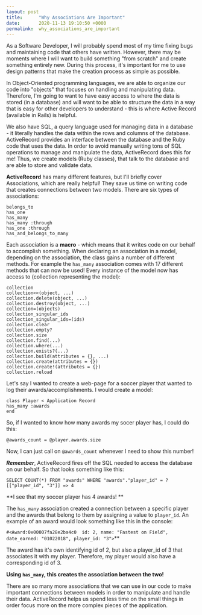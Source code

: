 ```yaml
---
layout: post
title:      "Why Associations Are Important"
date:       2020-11-13 19:10:50 +0000
permalink:  why_associations_are_important
---
```



As a Software Developer, I will probably spend most of my time fixing bugs and maintaining code that others have written. However, there may be moments where I will want to build something "from scratch" and create something entirely new. During this process, it's important for me to use design patterns that make the creation process as simple as possible. 

In Object-Oriented programming languages, we are able to organize our code into "objects" that focuses on handling and manipulating data. Therefore, I'm going to want to have easy access to where the data is stored (in a database) and will want to be able to structure the data in a way that is easy for other developers to understand - this is where Active Record (available in Rails) is helpful.

We also have SQL, a query language used for managing data in a database - it literally handles the data within the rows and columns of the database. ActiveRecord provides an interface between the database and the Ruby code that uses the data. In order to avoid manually writing tons of SQL operations to manage and manipulate the data, ActiveRecord does this for me! Thus, we create models (Ruby classes), that talk to the database and are able to store and validate data.

**ActiveRecord** has many different features, but I'll briefly cover Associations, which are really helpful! They save us time on writing code that creates connections between two models. There are six types of associations:

`belongs_to`   
`has_one`   
`has_many`   
`has_many :through`   
`has_one :through`   
`has_and_belongs_to_many`

Each association is a **macro** - which means that it writes code on our behalf to accomplish something. When declaring an association in a model, depending on the association, the class gains a number of different methods. For example the `has_many` association comes with 17 different methods that can now be used! Every instance of the model now has access to (collection representing the model):

`collection`   
`collection<<(object, ...)`   
`collection.delete(object, ...)`   
`collection.destroy(object, ...)`   
`collection=(objects)`   
`collection_singular_ids`   
`collection_singular_ids=(ids)`   
`collection.clear`   
`collection.empty?`    
`collection.size`   
`collection.find(...)`   
`collection.where(...)`   
`collection.exists?(...)`   
`collection.build(attributes = {}, ...)`   
`collection.create(attributes = {})`   
`collection.create!(attributes = {})`   
`collection.reload`   


Let's say I wanted to create a web-page for a soccer player that wanted to log their awards/accomplishments. I would create a model:

`class Player < Application Record`   
  `has_many :awards`   
`end`   


So, if I wanted to know how many awards my socer player has, I could do this:

`@awards_count = @player.awards.size`

Now, I can just call on `@awards_count` whenever I need to show this number!


***Remember***, ActiveRecord fires off the SQL needed to access the database on our behalf. So that looks something like this:

`SELECT COUNT(*) FROM "awards" WHERE "awards"."player_id" = ?  [["player_id", "3"]] => 4`

**I see that my soccer player has 4 awards! **

The `has_many` association created a connection between a specific player and the awards that belong to them by assigning a value to `player_id`. An example of an award would look something like this in the console:

`#<Award:0x00007fa28e2ba4c0  id: 2, name: "Fastest on Field", date_earned: "01022018", player_id: "3">`**

The award has it's own identifying id of 2, but also a player_id of 3 that associates it with my player. Therefore, my player would also have a corresponding id of 3. 

**Using `has_many`, this creates the association between the two!**

There are so many more associations that we can use in our code to make important connections between models in order to manipulate and handle their data. ActiveRecord helps us spend less time on the small things in order focus more on the more complex pieces of the application. 




